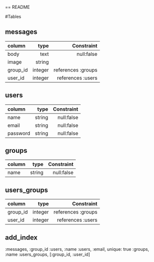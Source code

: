 == README

#Tables
## messages
| column | type | Constraint |
|:---------------| -----------:| -----------:|
| body           |        text | null:false |
| image          |      string |           |
| group_id       |     integer | references :groups |
| user_id        |     integer | references :users |

## users
| column | type | Constraint |
|:-----------|------------:|------------:|
| name       |      string |              null:false |
| email      |      string |              null:false |
| password   |      string |              null:false |


## groups
| column | type | Constraint |
|:-----------|------------:|------------:|
| name       |      string |  null:false |

## users_groups <!-- 誰がどのグループに属するか -->
| column | type | Constraint |
|:-----------|------------:|------------:|
| group_id       |     integer | references :groups |
| user_id        |     integer | references :users |

## add_index
:messages, :group_id
:users, :name
:users, :email, unique: true
:groups, :name
:users_groups, [:group_id, :user_id]
